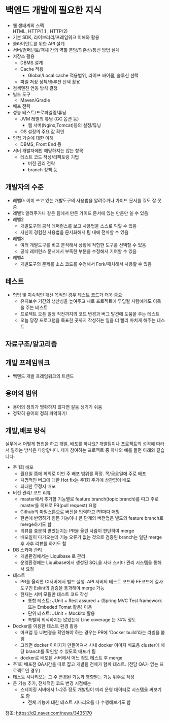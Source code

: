 # 백엔드 개발에 필요한 지식

- 웹 생태계의 스펙   
  HTML, HTTP(1.1 , HTTP/2)   
- 기본 SDK, 라이브러리/프레임워크 이해와 활용   
- 클라이언트를 위한 API 설계   
- 서버/컴퍼넌트/객체 간의 역할 분담/의존성/통신 방법 설계   
- 저장소 활용   
  - DBMS 설계   
  - Cache 적용   
      - Global/Local cache 적용범위, 라이프 싸이클, 솔루션 선택   
  - 파일 저장 정책/솔루션 선택 활용   
- 검색엔진 연동 방식 결정   
- 빌드 도구   
  - Maven/Gradle   
- 배포 전략      
- 성능 테스트/프로파일링/튜닝   
  - JVM 레벨의 튜닝 (GC 옵션 등)   
    - 웹 서버(Nginx,Tomcat)등의 설정/튜닝   
  - OS 설정의 주요 값 확인   
- 인접 기술에 대한 이해   
  - DBMS, Front End 등   
- 서버 개발자에만 해당하지는 않는 항목   
  - 테스트 코드 작성/리팩토링 기법   
    - 버전 관리 전략   
    - branch 정책 등   

## 개발자의 수준
- 레벨0: 이미 쓰고 있는 개발도구의 사용법을 알려주거나 가이드 문서를 줘도 잘 못 씀
- 레벨1: 알려주거나 같은 팀에서 만든 가이드 문서에 있는 만큼만 쓸 수 있음
- 레벨2
  - 개발도구의 공식 레퍼런스를 보고 사용법을 스스로 익힐 수 있음
  - 자신이 경험한 사용법을 문서화해서 팀 내에 전파할 수 있음
- 레벨3
  - 여러 개발도구를 비교 분석해서 상황에 적합한 도구를 선택할 수 있음
  - 공식 레퍼런스 문서에서 부족한 부분을 수정해서 기여할 수 있음
- 레벨4
  - 개발도구의 문제를 소스 코드를 수정해서 Fork/패치해서 사용할 수 있음

## 테스트
- 협업 및 지속적인 개선 목적인 경우 테스트 코드가 더욱 중요
    - 유지보수 기간의 생산성을 높여주고 새로 프로젝트에 투입될 사람에게도 이득을 주는 테스트
    - 프로젝트 오픈 일정 직전까지의 코드 변경과 버그 발견에 도움을 주는 테스트
    - 오늘 당장 프로그램을 목표한 곳까지 작성하는 일을 더 빨리 마치게 해주는 테스트

## 자료구조/알고리즘
## 개발 프레임워크
- 백엔드 개발 프레임워크의 트렌드

## 용어의 범위
- 용어의 정의가 명확하지 않다면 갈등 생기기 쉬움
- 정확히 용어의 정희 파악하기!

## 개발,배포 방식
실무에서 어떻게 협업을 하고 개발, 배포를 하나요? 개발팀이나 프로젝트의 성격에 따라서 일하는 방식은 다양합니다. 제가 참여하는 프로젝트 중 하나의 예를 들면 아래와 같습니다.

- 주 1회 배포
  - 월요일 쯤에 회의로 이번 주 배포 범위를 확정. 목/금요일에 주로 배포
  - 치명적인 버그에 대한 Hot fix는 주1회 주기에 상관없이 배포
  - 최대한 무정지 배포
- 버전 관리/ 코드 리뷰
  - master에서 추가할 기능별로 feature branch(topic branch)를 따고 주로 master를 목표로 PR(pull request) 요청
  - Github의 마일스톤으로 버전을 입력하고 PR마다 매핑
  - 한번에 반영하기 힘든 기능이나 큰 단계의 버전업은 별도의 feature branch로 merge하기도 함
  - 리뷰를 충분히 받았는지는 PR을 올린 사람이 판단하여 merge
  - 배포일이 다가오는데 기능 오류가 없는 것으로 검증된 branch는 일단 merge후 사후 리뷰를 하기도 함
- DB 스키마 관리
  - 개발환경에서는 Liquibase 로 관리
  - 운영환경에는 Liquibase에서 생성된 SQL을 사내 스키마 관리 시스템을 통해서 요청
- 테스트
  - PR를 올리면 CI서버에서 빌드 실행. API 서버의 테스트 코드와 FE코드에 검사도구인 Eslint의 검증을 통과해야 merge 가능
  - 현재는 서버 모듈만 테스트 코드 작성
    - 통합 테스트: JUnit + Rest assured + (Spring MVC Test framework 또는 Embeded Tomat 활용) 이용
    - 단위 테스트: JUnit + Mockito 활용
    - 특별히 의식하지는 않았는데 Line coverage 는 74% 정도
- Docker를 이용한 테스트 환경 활용
  - 마크업 등 UI변경을 확인해야 하는 경우는 PR에 'Docker build'라는 라벨을 붙임
  - 그러면 docker 이미지가 만들어져서 사내 docker 이미지 배포용 cluster에 해당 branch를 확인할 수 있도록 배포가 됨
  - docker로 배포된 서버에서 어느 정도 테스트 후 merge
- 주1회 배포전 QA시간을 따로 잡고 개발팀 전체가 함께 테스트. (전담 QA가 없는 프로젝트인 경우)
- 테스트 시나리오는 그 주 변경된 기능과 영향받는 기능 위주로 작성
- 큰 기능 추가, 전체적인 코드 변경 시점에는
  - 스테이징 서버에서 1~2주 정도 개발팀이 미리 운영 데이터로 시스템을 써보기도 함
    - 전체 기능에 대한 테스트 시나리오를 다 수행해보기도 함

참조: <https://d2.naver.com/news/3435170>
